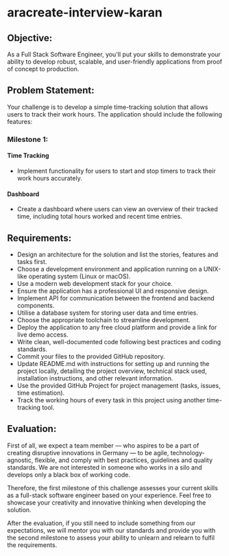 # aracreate-interview-karan

## Objective:
As a Full Stack Software Engineer, you'll put your skills to demonstrate your ability to develop robust, scalable, and user-friendly applications from proof of concept to production. 

## Problem Statement:
Your challenge is to develop a simple time-tracking solution that allows users to track their work hours. The application should include the following features:

### Milestone 1:
#### Time Tracking
- Implement functionality for users to start and stop timers to track their work hours accurately.
#### Dashboard
- Create a dashboard where users can view an overview of their tracked time, including total hours worked and recent time entries.

## Requirements:
- Design an architecture for the solution and list the stories, features and tasks first.
- Choose a development environment and application running on a UNIX-like operating system (Linux or macOS).
- Use a modern web development stack for your choice.
- Ensure the application has a professional UI and responsive design.
- Implement API for communication between the frontend and backend components.
- Utilise a database system for storing user data and time entries.
- Choose the appropriate toolchain to streamline development.
- Deploy the application to any free cloud platform and provide a link for live demo access.
- Write clean, well-documented code following best practices and coding standards.
- Commit your files to the provided GitHub repository.
- Update README.md with instructions for setting up and running the project locally, detailing the project overview, technical stack used, installation instructions, and other relevant information.
- Use the provided GitHub Project for project management (tasks, issues, time estimation).
- Track the working hours of every task in this project using another time-tracking tool.
  
## Evaluation:
First of all, we expect a team member — who aspires to be a part of creating disruptive innovations in Germany — to be agile, technology-agnostic, flexible, and comply with best practices, guidelines and quality standards. We are not interested in someone who works in a silo and develops only a black box of working code.

Therefore, the first milestone of this challenge assesses your current skills as a full-stack software engineer based on your experience. Feel free to showcase your creativity and innovative thinking when developing the solution. 

After the evaluation, if you still need to include something from our expectations, we will mentor you with our standards and provide you with the second milestone to assess your ability to unlearn and relearn to fulfil the requirements.

